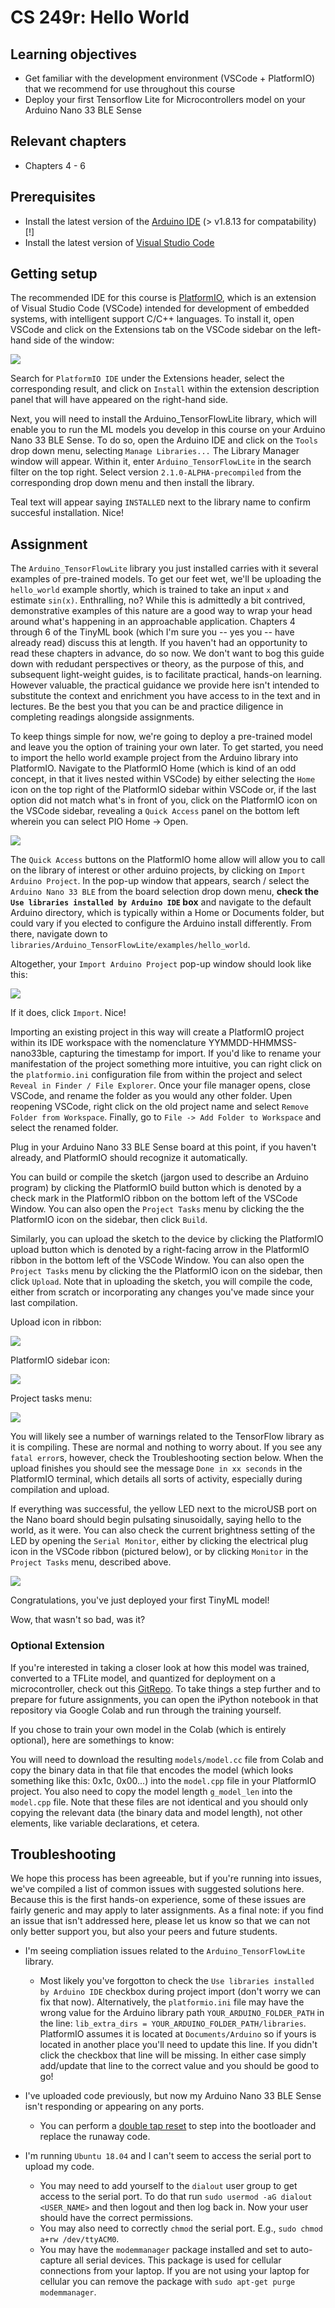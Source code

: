 # CS 249r: Hello World


## Learning objectives

* Get familiar with the development environment (VSCode + PlatformIO) that we recommend for use throughout this course
* Deploy your first Tensorflow Lite for Microcontrollers model on your Arduino Nano 33 BLE Sense

## Relevant chapters

* Chapters 4 - 6

## Prerequisites

* Install the latest version  of the [Arduino IDE](https://www.arduino.cc/en/main/software) (> v1.8.13 for compatability) [!]
* Install the latest version of [Visual Studio Code](https://code.visualstudio.com/) 

## Getting setup

The recommended IDE for this course is [PlatformIO](https://platformio.org/), which is an extension of Visual Studio Code (VSCode) intended for development of embedded systems, with intelligent support C/C++ languages. To install it, open VSCode and click on the Extensions tab on the VSCode sidebar on the left-hand side of the window: 

![](media/extensions.PNG) 

Search for ```PlatformIO IDE``` under the Extensions header, select the corresponding result, and click on ```Install``` within the extension description panel that will have appeared on the right-hand side. 

Next, you will need to install the Arduino_TensorFlowLite library, which will enable you to run the ML models you develop in this course on your Arduino Nano 33 BLE Sense. To do so, open the Arduino IDE and click on the ```Tools``` drop down menu, selecting ```Manage Libraries...``` The Library Manager window will appear. Within it, enter ```Arduino_TensorFlowLite``` in the search filter on the top right. Select version ```2.1.0-ALPHA-precompiled``` from the corresponding drop down menu and then install the library. 

Teal text will appear saying ```INSTALLED``` next to the library name to confirm succesful installation. Nice!

## Assignment 

The ```Arduino_TensorFlowLite``` library you just installed carries with it several examples of pre-trained models. To get our feet wet, we'll be uploading the ```hello_world``` example shortly, which is trained to take an input `x` and estimate `sin(x)`. Enthralling, no? While this is admittedly a bit contrived, demonstrative examples of this nature are a good way to wrap your head around what's happening in an approachable application. Chapters 4 through 6 of the TinyML book (which I'm sure you -- yes you -- have already read) discuss this at length. If you haven't had an opportunity to read these chapters in advance, do so now. We don't want to bog this guide down with redudant perspectives or theory, as the purpose of this, and subsequent light-weight guides, is to facilitate practical, hands-on learning. However valuable, the practical guidance we provide here isn't intended to substitute the context and enrichment you have access to in the text and in lectures. Be the best you that you can be and practice diligence in completing readings alongside assignments.  

To keep things simple for now, we're going to deploy a pre-trained model and leave you the option of training your own later. To get started, you need to import the hello world example project from the Arduino library into PlatformIO. Navigate to the PlatformIO Home (which is kind of an odd concept, in that it lives nested within VSCode) by either selecting the ```Home``` icon on the top right of the PlatformIO sidebar within VSCode or, if the last option did not match what's in front of you, click on the PlatformIO icon on the VSCode sidebar, revealing a ```Quick Access``` panel on the bottom left wherein you can select PIO Home -> Open. 

![](media/piohome.png) 

The ```Quick Access``` buttons on the PlatformIO home allow will allow you to call on the library of interest or other arduino projects, by clicking on ```Import Arduino Project```. In the pop-up window that appears, search / select the ```Arduino Nano 33 BLE``` from the board selection drop down menu, **check the ```Use libraries installed by Arduino IDE``` box** and navigate to the default Arduino directory, which is typically within a Home or Documents folder, but could vary if you elected to configure the Arduino install differently. From there, navigate down to ```libraries/Arduino_TensorFlowLite/examples/hello_world```. 

Altogether, your ```Import Arduino Project``` pop-up window should look like this:

![](media/PlatformIOImport.PNG)

If it does, click ```Import```. Nice!

Importing an existing project in this way will create a PlatformIO project within its IDE workspace with the nomenclature YYMMDD-HHMMSS-nano33ble, capturing the timestamp for import.  If you'd like to rename your manifestation of the project something more intuitive, you can right click on the ```platformio.ini``` configuration file from within the project and select ```Reveal in Finder / File Explorer```. Once your file manager opens, close VSCode, and rename the folder as you would any other folder. Upen reopening VSCode, right click on the old project name and select ```Remove Folder from Workspace```. Finally, go to ```File -> Add Folder to Workspace``` and select the renamed folder. 

Plug in your Arduino Nano 33 BLE Sense board at this point, if you haven't already, and PlatformIO should recognize it automatically. 

You can build or compile the sketch (jargon used to describe an Arduino program) by clicking the PlatformIO build button which is denoted by a check mark in the PlatformIO ribbon on the bottom left of the VSCode Window. You can also open the ```Project Tasks``` menu by clicking the the PlatformIO icon on the sidebar, then click ```Build```. 

Similarly, you can upload the sketch to the device by clicking the PlatformIO upload button which is denoted by a right-facing arrow in the PlatformIO ribbon in the bottom left of the VSCode Window. You can also open the ```Project Tasks``` menu by clicking the the PlatformIO icon on the sidebar, then click ```Upload```. Note that in uploading the sketch, you will compile the code, either from scratch or incorporating any changes you've made since your last compilation. 

Upload icon in ribbon:

![](media/PlatformIOUpload.png)

PlatformIO sidebar icon:

![](media/pio-icon.PNG)

Project tasks menu:

![](media/ProjectTasks.PNG)

You will likely see a number of warnings related to the TensorFlow library as it is compiling. These are normal and nothing to worry about. If you see any ```fatal error```s, however, check the Troubleshooting section below. When the upload finishes you should see the message ```Done in xx seconds``` in the PlatformIO terminal, which details all sorts of activity, especially during compilation and upload.  

If everything was successful, the yellow LED next to the microUSB port on the Nano board should begin pulsating sinusoidally, saying hello to the world, as it were. You can also check the current brightness setting of the LED by opening the ```Serial Monitor```, either by clicking the electrical plug icon in the VSCode ribbon (pictured below), or by clicking ```Monitor``` in the ```Project Tasks``` menu, described above. 

![](media/PlatformIOSerialMonitor.png)

Congratulations, you've just deployed your first TinyML model! 

Wow, that wasn't so bad, was it?

### Optional Extension

If you're interested in taking a closer look at how this model was trained, converted to a TFLite model, and quantized for deployment on a microcontroller, check out this [GitRepo](https://github.com/tensorflow/tensorflow/tree/master/tensorflow/lite/micro/examples/hello_world/train). To take things a step further and to prepare for future assignments, you can open the iPython notebook in that repository via Google Colab and run through the training yourself.

If you chose to train your own model in the Colab (which is entirely optional), here are somethings to know:

You will need to download the resulting ```models/model.cc``` file from Colab and copy the binary data in that file that encodes the model (which looks something like this: 0x1c, 0x00...) into the ```model.cpp``` file in your PlatformIO project. You also need to copy the model length ```g_model_len``` into the ```model.cpp``` file. Note that these files are not identical and you should only copying the relevant data (the binary data and model length), not other elements, like variable declarations, et cetera. 

## Troubleshooting

We hope this process has been agreeable, but if you're running into issues, we've compiled a list of common issues with suggested solutions here. Because this is the first hands-on experience, some of these issues are fairly generic and may apply to later assignments. As a final note: if you find an issue that isn't addressed here, please let us know so that we can not only better support you, but also your peers and future students. 

* I'm seeing compliation issues related to the ```Arduino_TensorFlowLite``` library.
    * Most likely you've forgotton to check the ```Use libraries installed by Arduino IDE``` checkbox during project import (don't worry we can fix that now). Alternatively, the ```platformio.ini``` file may have the wrong value for the Arduino library path ```YOUR_ARDUINO_FOLDER_PATH``` in the line:  ```lib_extra_dirs = YOUR_ARDUINO_FOLDER_PATH/libraries```. PlatformIO assumes it is located at ```Documents/Arduino``` so if yours is located in another place you'll need to update this line. If you didn't click the checkbox that line will be missing. In either case simply add/update that line to the correct value and you should be good to go!

* I've uploaded code previously, but now my Arduino Nano 33 BLE Sense isn't responding or appearing on any ports.
    * You can perform a [double tap reset](https://forum.arduino.cc/index.php?topic=648781.0) to step into the bootloader and replace the runaway code.

* I'm running ```Ubuntu 18.04``` and I can't seem to access the serial port to upload my code.
    * You may need to add yourself to the ```dialout``` user group to get access to the serial port. To do that run ```sudo usermod -aG dialout <USER_NAME>``` and then logout and then log back in. Now your user should have the correct permissions.
    * You may also need to correctly ```chmod``` the serial port. E.g., ```sudo chmod a+rw /dev/ttyACM0```.
    * You may have the ```modemmanager``` package installed and set to auto-capture all serial devices. This package is used for cellular connections from your laptop. If you are not using your laptop for cellular you can remove the package with ```sudo apt-get purge modemmanager```.
      
